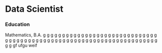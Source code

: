 # Data Scientist

### Education
Mathematics, B.A.
 g 
  g
  g
  g
  g
  g
  g
g
g
g
g
g
g
g
g
g
g
g
g
g
g
g
g
g
g
g
g
g
g
g
g
g
g
g
g
g
g
g
g
g
g
g
g
g
g
g
g
g
g
g
g
g
g
g
g
g
g
g
g
g
g
g
g
g
g
g
g
g
g
g
g
g
gf ufgu weif
